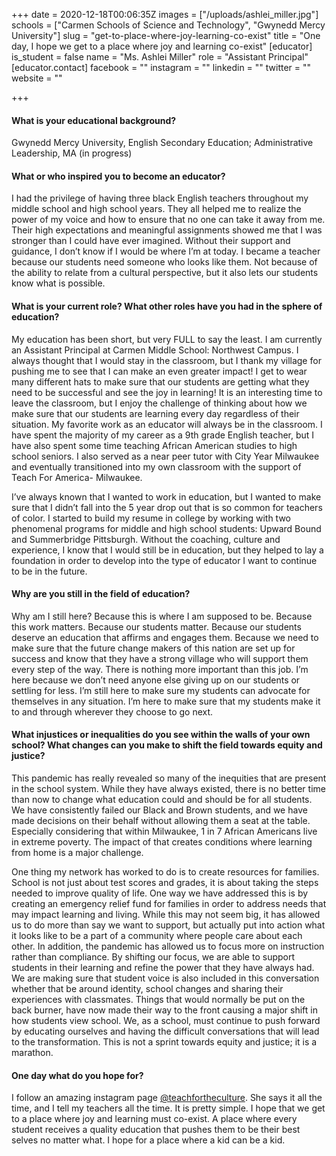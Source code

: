 +++
date = 2020-12-18T00:06:35Z
images = ["/uploads/ashlei_miller.jpg"]
schools = ["Carmen Schools of Science and Technology", "Gwynedd Mercy University"]
slug = "get-to-place-where-joy-learning-co-exist"
title = "One day, I hope we get to a place where joy and learning co-exist"
[educator]
is_student = false
name = "Ms. Ashlei Miller"
role = "Assistant Principal"
[educator.contact]
facebook = ""
instagram = ""
linkedin = ""
twitter = ""
website = ""

+++
#### What is your educational background?

Gwynedd Mercy University, English Secondary Education; Administrative Leadership, MA (in progress)

#### What or who inspired you to become an educator?

I had the privilege of having three black English teachers throughout my middle school and high school years. They all helped me to realize the power of my voice and how to ensure that no one can take it away from me. Their high expectations and meaningful assignments showed me that I was stronger than I could have ever imagined. Without their support and guidance, I don’t know if I would be where I’m at today. I became a teacher because our students need someone who looks like them. Not because of the ability to relate from a cultural perspective, but it also lets our students know what is possible.

#### What is your current role? What other roles have you had in the sphere of education?

My education has been short, but very FULL to say the least. I am currently an Assistant Principal at Carmen Middle School: Northwest Campus. I always thought that I would stay in the classroom, but I thank my village for pushing me to see that I can make an even greater impact! I get to wear many different hats to make sure that our students are getting what they need to be successful and see the joy in learning! It is an interesting time to leave the classroom, but I enjoy the challenge of thinking about how we make sure that our students are learning every day regardless of their situation. My favorite work as an educator will always be in the classroom. I have spent the majority of my career as a 9th grade English teacher, but I have also spent some time teaching African American studies to high school seniors. I also served as a near peer tutor with City Year Milwaukee and eventually transitioned into my own classroom with the support of Teach For America- Milwaukee.

I’ve always known that I wanted to work in education, but I wanted to make sure that I didn’t fall into the 5 year drop out that is so common for teachers of color. I started to build my resume in college by working with two phenomenal programs for middle and high school students: Upward Bound and Summerbridge Pittsburgh. Without the coaching, culture and experience, I know that I would still be in education, but they helped to lay a foundation in order to develop into the type of educator I want to continue to be in the future.

#### Why are you still in the field of education?

Why am I still here? Because this is where I am supposed to be. Because this work matters. Because our students matter. Because our students deserve an education that affirms and engages them. Because we need to make sure that the future change makers of this nation are set up for success and know that they have a strong village who will support them every step of the way. There is nothing more important than this job. I’m here because we don’t need anyone else giving up on our students or settling for less. I’m still here to make sure my students can advocate for themselves in any situation. I’m here to make sure that my students make it to and through wherever they choose to go next.

#### What injustices or inequalities do you see within the walls of your own school? What changes can you make to shift the field towards equity and justice?

This pandemic has really revealed so many of the inequities that are present in the school system. While they have always existed, there is no better time than now to change what education could and should be for all students. We have consistently failed our Black and Brown students, and we have made decisions on their behalf without allowing them a seat at the table. Especially considering that within Milwaukee, 1 in 7 African Americans live in extreme poverty. The impact of that creates conditions where learning from home is a major challenge.

One thing my network has worked to do is to create resources for families. School is not just about test scores and grades, it is about taking the steps needed to improve quality of life. One way we have addressed this is by creating an emergency relief fund for families in order to address needs that may impact learning and living. While this may not seem big, it has allowed us to do more than say we want to support, but actually put into action what it looks like to be a part of a community where people care about each other. In addition, the pandemic has allowed us to focus more on instruction rather than compliance. By shifting our focus, we are able to support students in their learning and refine the power that they have always had. We are making sure that student voice is also included in this conversation whether that be around identity, school changes and sharing their experiences with classmates. Things that would normally be put on the back burner, have now made their way to the front causing a major shift in how students view school. We, as a school, must continue to push forward by educating ourselves and having the difficult conversations that will lead to the transformation. This is not a sprint towards equity and justice; it is a marathon.

#### One day what do you hope for?

I follow an amazing instagram page [@teachfortheculture](https://www.instagram.com/teachfortheculture/). She says it all the time, and I tell my teachers all the time. It is pretty simple. I hope that we get to a place where joy and learning must co-exist. A place where every student receives a quality education that pushes them to be their best selves no matter what. I hope for a place where a kid can be a kid.